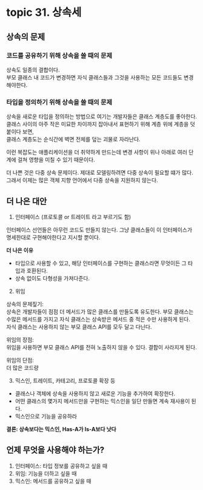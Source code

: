 # topic 31. 상속세

## 상속의 문제

### 코드를 공유하기 위해 상속을 쓸 때의 문제

상속도 일종의 결합이다. <br />
부모 클래스 내 코드가 변경하면 자식 클래스들과 그것을 사용하는 모든 코드들도 변경해야한다.

### 타입을 정의하기 위해 상속을 쓸 때의 문제

상속을 새로운 타입을 정의하는 방법으로 여기는 개발자들은 클래스 계층도를 좋아한다. <br />
클래스 사이의 아주 작은 미묘한 차이까지 잡아내서 표현하기 위해 계층 위에 계층을 덧붙이다 보면, <br />
클래스 계층도는 순식간에 벽면 전체를 덮는 괴물로 자라난다.

이런 복잡도는 애플리케이션을 더 취약하게 만드는데 변경 사항이 위나 아래로 여러 단계에 걸쳐 영향을 미칠 수 있기 때문이다.

더 나쁜 것은 다중 상속 문제이다. 제대로 모델링하려면 다중 상속이 필요할 떄가 많다. <br />
그래서 이제는 많은 객체 지향 언어에서 다중 상속을 지원하지 않는다.

## 더 나은 대안

1. 인터페이스 (프로토콜 or 트레이트 라고 부르기도 함)

인터페이스 선언들은 아무런 코드도 만들지 않는다. 그냥 클래스들이 이 인터페이스가 명세한대로 구현해야한다고 지시할 뿐이다.

**더 나은 이유**

- 타입으로 사용할 수 있고, 해당 인터페이스를 구현하는 클래스라면 무엇이든 그 타입과 호환된다.
- 상속 없이도 다형성을 가져다준다.

2. 위임

상속의 문제짚기: <br />
상속은 개발자들이 점점 더 메서드가 많은 클래스를 만들도록 유도한다. 부모 클래스는 수많은 메서드를 가지고 자식 클래스는 상속받은 메서드 중 적은 수만 사용하게 된다. <br />
자식 클래스는 사용하지 않는 부모 클래스 API를 모두 달고 다닌다.

위임의 장점: <br />
위임을 사용하면 부모 클래스 API를 전혀 노출하지 않을 수 있다. 결합이 사라지게 된다.

위임의 단점: <br />
더 많은 코드량

3. 믹스인, 트레이트, 카테고리, 프로토콜 확장 등

- 클래스나 객체에 상속을 사용하지 않고 새로운 기능을 추가하여 확장한다.
- 어떤 클래스의 몇가지 메서드만을 구현하는 믹스인을 일단 만들면 계속 재사용이 된다.
- 믹스인으로 기능을 공유하라

**결론: 상속보다는 믹스인, Has-A가 Is-A보다 낫다**

## 언제 무엇을 사용해야 하는가?

1. 인터페이스: 타입 정보를 공유하고 싶을 때
2. 위임: 기능을 더하고 싶을 때
3. 믹스인: 메서드를 공유하고 싶을 때
